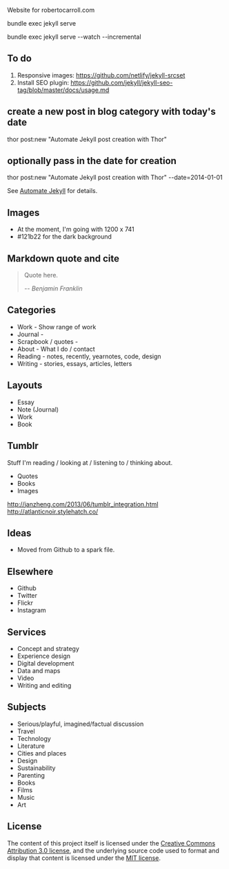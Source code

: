 Website for robertocarroll.com

bundle exec jekyll serve

bundle exec jekyll serve --watch --incremental

## To do
1. Responsive images: https://github.com/netlify/jekyll-srcset
2. Install SEO plugin: https://github.com/jekyll/jekyll-seo-tag/blob/master/docs/usage.md

## create a new post in blog category with today's date
thor post:new "Automate Jekyll post creation with Thor"

## optionally pass in the date for creation
thor post:new "Automate Jekyll post creation with Thor" --date=2014-01-01

See [Automate Jekyll](http://www.guyroutledge.co.uk/blog/automate-jekyll-post-creation-with-thor/) for details.

## Images
- At the moment, I'm going with 1200 x 741
- #121b22 for the dark background

## Markdown quote and cite
> Quote here.
>
> -- <cite>Benjamin Franklin</cite>

## Categories
- Work - Show range of work
- Journal -
- Scrapbook / quotes -
- About - What I do / contact
- Reading - notes, recently, yearnotes, code, design
- Writing - stories, essays, articles, letters

## Layouts
- Essay
- Note (Journal)
- Work
- Book

## Tumblr
Stuff I'm reading / looking at / listening to / thinking about.
- Quotes
- Books
- Images

http://janzheng.com/2013/06/tumblr_integration.html
http://atlanticnoir.stylehatch.co/

## Ideas
- Moved from Github to a spark file.

## Elsewhere
- Github
- Twitter
- Flickr
- Instagram

## Services
- Concept and strategy
- Experience design
- Digital development
- Data and maps
- Video
- Writing and editing

## Subjects
- Serious/playful, imagined/factual discussion
- Travel
- Technology
- Literature
- Cities and places
- Design
- Sustainability
- Parenting
- Books
- Films
- Music
- Art

## License
The content of this project itself is licensed under the
[Creative Commons Attribution 3.0 license](http://creativecommons.org/licenses/by/3.0/us/deed.en_US), and the underlying source code used to format and display that content is licensed under the [MIT license](http://opensource.org/licenses/mit-license.php).
